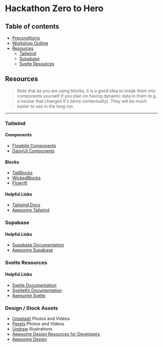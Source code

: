 # Hackathon Zero to Hero

## Table of contents
  - [Preconditions](./PRECONDITIONS.md)
  - [Workshop Outline](./OUTLINE.md)
  - [Resources](#resources)
    - [Tailwind](#tailwind)
    - [Supabase](#supabase)
    - [Svelte Resources](#svelte-resources)

## Resources

> Note that as you are using blocks, it is a good idea to break them into components yourself if you plan on having dynamic data in them (e.g. a navbar that changes it's items contextually). They will be much easier to use in the long run.

---
### Tailwind
#### Components
- [Flowbite Components](https://flowbite.com/)
- [DaisyUI Components](https://daisyui.com/)
#### Blocks
- [TailBlocks](https://tailblocks.cc/)
- [WickedBlocks](https://wickedblocks.dev/)
- [Flowrift](https://flowrift.com/)
#### Helpful Links
- [Tailwind Docs](https://tailwindcss.com/docs/installation)
- [Awesome Tailwind](https://github.com/aniftyco/awesome-tailwindcss)

### Supabase

#### Helpful Links
- [Supabase Documentation](https://supabase.com/docs)
- [Awesome Supabase](https://github.com/GiovanniSM20/awesome-supabase)

### Svelte Resources
#### Helpful Links
- [Svelte Documentation](https://svelte.dev/docs)
- [SvelteKit Documentation](https://kit.svelte.dev/docs)
- [Awesome Svelte](https://github.com/TheComputerM/awesome-svelte)

### Design / Stock Assets
- [Unsplash](https://unsplash.com) Photos and Videos
- [Pexels](https://pexels.com) Photos and Videos
- [Undraw](https://undraw.co/) Illustrations
- [Awesome Design Resources for Developers](https://github.com/bradtraversy/design-resources-for-developers)
- [Awesome Design](https://github.com/gztchan/awesome-design)
